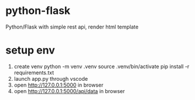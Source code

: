 # python-flask
Python/Flask with simple rest api, render html template

# setup env
1. create venv
python -m venv .venv
source .venv/bin/activate
pip install -r requirements.txt
2. launch app.py through vscode
3. open http://127.0.0.1:5000 in browser
4. open http://127.0.0.1:5000/api/data in browser
